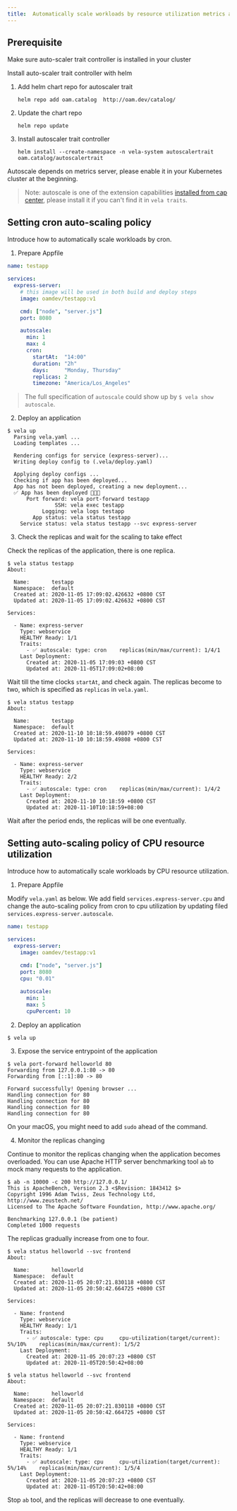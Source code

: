 ```yaml
---
title:  Automatically scale workloads by resource utilization metrics and cron
---
```




## Prerequisite
Make sure auto-scaler trait controller is installed in your cluster

Install auto-scaler trait controller with helm

1. Add helm chart repo for autoscaler trait
    ```shell script
    helm repo add oam.catalog  http://oam.dev/catalog/
    ```

2. Update the chart repo
    ```shell script
    helm repo update
    ```

3. Install autoscaler trait  controller
    ```shell script
    helm install --create-namespace -n vela-system autoscalertrait oam.catalog/autoscalertrait

Autoscale depends on metrics server, please enable it in your Kubernetes cluster at the beginning.

> Note: autoscale is one of the extension capabilities [installed from cap center](../cap-center),
> please install it if you can't find it in `vela traits`.

## Setting cron auto-scaling policy
Introduce how to automatically scale workloads by cron.

1. Prepare Appfile

  ```yaml
  name: testapp
  
  services:
    express-server:
      # this image will be used in both build and deploy steps
      image: oamdev/testapp:v1
  
      cmd: ["node", "server.js"]
      port: 8080
  
      autoscale:
        min: 1
        max: 4
        cron:
          startAt:  "14:00"
          duration: "2h"
          days:     "Monday, Thursday"
          replicas: 2
          timezone: "America/Los_Angeles"
  ```

> The full specification of `autoscale` could show up by `$ vela show autoscale`.

2. Deploy an application
  
  ```
  $ vela up
    Parsing vela.yaml ...
    Loading templates ...
    
    Rendering configs for service (express-server)...
    Writing deploy config to (.vela/deploy.yaml)
    
    Applying deploy configs ...
    Checking if app has been deployed...
    App has not been deployed, creating a new deployment...
    ✅ App has been deployed 🚀🚀🚀
        Port forward: vela port-forward testapp
                 SSH: vela exec testapp
             Logging: vela logs testapp
          App status: vela status testapp
      Service status: vela status testapp --svc express-server
  ```

3. Check the replicas and wait for the scaling to take effect

  Check the replicas of the application, there is one replica.

  ```
  $ vela status testapp
  About:
  
    Name:      	testapp
    Namespace: 	default
    Created at:	2020-11-05 17:09:02.426632 +0800 CST
    Updated at:	2020-11-05 17:09:02.426632 +0800 CST
  
  Services:
  
    - Name: express-server
      Type: webservice
      HEALTHY Ready: 1/1
      Traits:
        - ✅ autoscale: type: cron    replicas(min/max/current): 1/4/1
      Last Deployment:
        Created at: 2020-11-05 17:09:03 +0800 CST
        Updated at: 2020-11-05T17:09:02+08:00
  ```
  
  Wait till the time clocks `startAt`, and check again. The replicas become to two, which is specified as 
  `replicas` in `vela.yaml`.
  
  ```
  $ vela status testapp
  About:
  
    Name:      	testapp
    Namespace: 	default
    Created at:	2020-11-10 10:18:59.498079 +0800 CST
    Updated at:	2020-11-10 10:18:59.49808 +0800 CST
  
  Services:
  
    - Name: express-server
      Type: webservice
      HEALTHY Ready: 2/2
      Traits:
        - ✅ autoscale: type: cron    replicas(min/max/current): 1/4/2
      Last Deployment:
        Created at: 2020-11-10 10:18:59 +0800 CST
        Updated at: 2020-11-10T10:18:59+08:00
  ```
  
  Wait after the period ends, the replicas will be one eventually.

## Setting auto-scaling policy of CPU resource utilization
Introduce how to automatically scale workloads by CPU resource utilization.

1. Prepare Appfile

  Modify `vela.yaml` as below. We add field `services.express-server.cpu` and change the auto-scaling policy
  from cron to cpu utilization by updating filed `services.express-server.autoscale`.
  
  ```yaml
  name: testapp
  
  services:
    express-server:
      image: oamdev/testapp:v1
        
      cmd: ["node", "server.js"]
      port: 8080
      cpu: "0.01"
  
      autoscale:
        min: 1
        max: 5
        cpuPercent: 10
  ```

2. Deploy an application

  ```bash
  $ vela up
  ```

3. Expose the service entrypoint of the application

  ```
  $ vela port-forward helloworld 80
  Forwarding from 127.0.0.1:80 -> 80
  Forwarding from [::1]:80 -> 80

  Forward successfully! Opening browser ...
  Handling connection for 80
  Handling connection for 80
  Handling connection for 80
  Handling connection for 80
  ```

  On your macOS, you might need to add `sudo` ahead of the command.

4. Monitor the replicas changing

  Continue to monitor the replicas changing when the application becomes overloaded. You can use Apache HTTP server
  benchmarking tool `ab` to mock many requests to the application.

  ```
  $ ab -n 10000 -c 200 http://127.0.0.1/
  This is ApacheBench, Version 2.3 <$Revision: 1843412 $>
  Copyright 1996 Adam Twiss, Zeus Technology Ltd, http://www.zeustech.net/
  Licensed to The Apache Software Foundation, http://www.apache.org/

  Benchmarking 127.0.0.1 (be patient)
  Completed 1000 requests
  ```

  The replicas gradually increase from one to four.

  ```
  $ vela status helloworld --svc frontend
  About:

    Name:      	helloworld
    Namespace: 	default
    Created at:	2020-11-05 20:07:21.830118 +0800 CST
    Updated at:	2020-11-05 20:50:42.664725 +0800 CST

  Services:

    - Name: frontend
      Type: webservice
      HEALTHY Ready: 1/1
      Traits:
        - ✅ autoscale: type: cpu     cpu-utilization(target/current): 5%/10%	replicas(min/max/current): 1/5/2
      Last Deployment:
        Created at: 2020-11-05 20:07:23 +0800 CST
        Updated at: 2020-11-05T20:50:42+08:00
  ```

  ```
  $ vela status helloworld --svc frontend
  About:

    Name:      	helloworld
    Namespace: 	default
    Created at:	2020-11-05 20:07:21.830118 +0800 CST
    Updated at:	2020-11-05 20:50:42.664725 +0800 CST

  Services:

    - Name: frontend
      Type: webservice
      HEALTHY Ready: 1/1
      Traits:
        - ✅ autoscale: type: cpu     cpu-utilization(target/current): 5%/14%	replicas(min/max/current): 1/5/4
      Last Deployment:
        Created at: 2020-11-05 20:07:23 +0800 CST
        Updated at: 2020-11-05T20:50:42+08:00
  ```

  Stop `ab` tool, and the replicas will decrease to one eventually.
